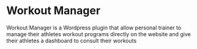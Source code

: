# Workout Manager
Workout Manager is a Wordpress plugin that allow personal trainer to manage their athletes workout programs directly on the website and give their athletes a dashboard to consult their workouts

